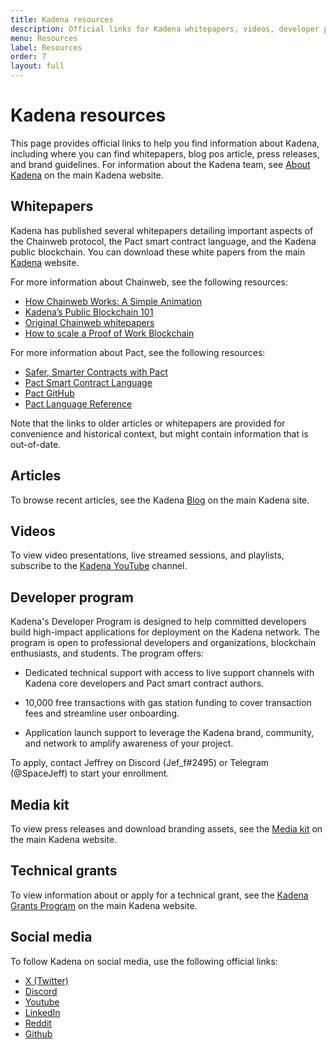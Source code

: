 ```yaml
---
title: Kadena resources
description: Official links for Kadena whitepapers, videos, developer program, and social media.
menu: Resources
label: Resources
order: 7
layout: full
---
```


# Kadena resources

This page provides official links to help you find information about Kadena, including where you can find whitepapers, blog pos article, press releases, and brand guidelines. For information about the Kadena team, see [About Kadena](https://www.kadena.io/about) on the main Kadena website.

## Whitepapers

Kadena has published several whitepapers detailing important aspects of the Chainweb protocol, the Pact smart contract language, and the Kadena public blockchain. You can download these white papers from the main [Kadena](https://www.kadena.io/whitepapers) website.

For more information about Chainweb, see the following resources:

- [How Chainweb Works: A Simple Animation](https://www.youtube.com/watch?v=hYvXxFbsN6I)
- [Kadena’s Public Blockchain 101](https://medium.com/kadena-io/all-about-chainweb-101-and-faqs-6bd88c325b45)
- [Original Chainweb whitepapers](https://www.kadena.io/whitepapers)
- [How to scale a Proof of Work Blockchain](https://medium.com/kadena-io/how-to-scale-a-proof-of-work-blockchain-9233e5b4b62)

For more information about Pact, see the following resources:

- [Safer, Smarter Contracts with Pact](https://medium.com/kadena-io/safer-smarter-contracts-with-pact-e86b9ccaca9f)
- [Pact Smart Contract Language](https://www.kadena.io/whitepapers)
- [Pact GitHub](https://github.com/kadena-io/pact)
- [Pact Language Reference](/reference)

Note that the links to older articles or whitepapers are provided for convenience and historical context, but might contain information that is out-of-date.

## Articles

To browse recent articles, see the Kadena [Blog](https://www.kadena.io/blog) on the main Kadena site.

## Videos

To view video presentations, live streamed sessions, and playlists, subscribe to the [Kadena YouTube](https://www.youtube.com/kadenablockchain) channel.

## Developer program

Kadena's Developer Program is designed to help committed developers build high-impact applications for deployment on the Kadena network. The program is open to professional developers and organizations, blockchain enthusiasts, and students. The program offers:

- Dedicated technical support with access to live support channels with Kadena core developers and Pact smart contract authors.

- 10,000 free transactions with gas station funding to cover transaction fees and streamline user onboarding.

- Application launch support to leverage the Kadena brand, community, and network to amplify awareness of your project.

To apply, contact Jeffrey on Discord (Jef_f#2495) or Telegram (@SpaceJeff) to start your enrollment.

## Media kit

To view press releases and download branding assets, see the [Media kit](https://www.kadena.io/media-kit) on the main Kadena website.

## Technical grants

To view information about or apply for a technical grant, see the [Kadena Grants Program](https://kadena.io/grants/) on the main Kadena website.

## Social media

To follow Kadena on social media, use the following official links:

- [X (Twitter)](https://twitter.com/kadena_io)
- [Discord](https://discord.gg/jRn8GwcFCj)
- [Youtube](https://www.youtube.com/kadenablockchain)
- [LinkedIn](https://www.linkedin.com/company/kadena-llc/mycompany/)
- [Reddit](https://www.reddit.com/r/kadena/)
- [Github](https://github.com/kadena-community)
